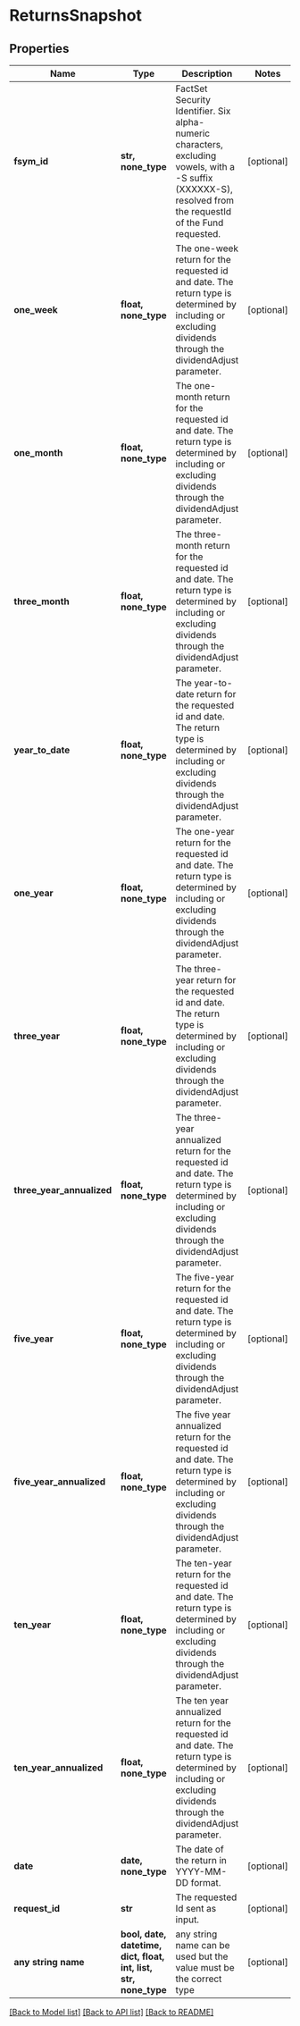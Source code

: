 # ReturnsSnapshot


## Properties
Name | Type | Description | Notes
------------ | ------------- | ------------- | -------------
**fsym_id** | **str, none_type** | FactSet Security Identifier. Six alpha-numeric characters, excluding vowels, with a -S suffix (XXXXXX-S), resolved from the requestId of the Fund requested. | [optional] 
**one_week** | **float, none_type** | The one-week return for the requested id and date. The return type is determined by including or excluding dividends through the dividendAdjust parameter. | [optional] 
**one_month** | **float, none_type** | The one-month return for the requested id and date. The return type is determined by including or excluding dividends through the dividendAdjust parameter. | [optional] 
**three_month** | **float, none_type** | The three-month return for the requested id and date. The return type is determined by including or excluding dividends through the dividendAdjust parameter. | [optional] 
**year_to_date** | **float, none_type** | The year-to-date return for the requested id and date. The return type is determined by including or excluding dividends through the dividendAdjust parameter. | [optional] 
**one_year** | **float, none_type** | The one-year return for the requested id and date. The return type is determined by including or excluding dividends through the dividendAdjust parameter. | [optional] 
**three_year** | **float, none_type** | The three-year return for the requested id and date. The return type is determined by including or excluding dividends through the dividendAdjust parameter. | [optional] 
**three_year_annualized** | **float, none_type** | The three-year annualized return for the requested id and date. The return type is determined by including or excluding dividends through the dividendAdjust parameter. | [optional] 
**five_year** | **float, none_type** | The five-year return for the requested id and date. The return type is determined by including or excluding dividends through the dividendAdjust parameter. | [optional] 
**five_year_annualized** | **float, none_type** | The five year annualized return for the requested id and date. The return type is determined by including or excluding dividends through the dividendAdjust parameter. | [optional] 
**ten_year** | **float, none_type** | The ten-year return for the requested id and date. The return type is determined by including or excluding dividends through the dividendAdjust parameter. | [optional] 
**ten_year_annualized** | **float, none_type** | The ten year annualized return for the requested id and date. The return type is determined by including or excluding dividends through the dividendAdjust parameter. | [optional] 
**date** | **date, none_type** | The date of the return in YYYY-MM-DD format. | [optional] 
**request_id** | **str** | The requested Id sent as input. | [optional] 
**any string name** | **bool, date, datetime, dict, float, int, list, str, none_type** | any string name can be used but the value must be the correct type | [optional]

[[Back to Model list]](../README.md#documentation-for-models) [[Back to API list]](../README.md#documentation-for-api-endpoints) [[Back to README]](../README.md)


